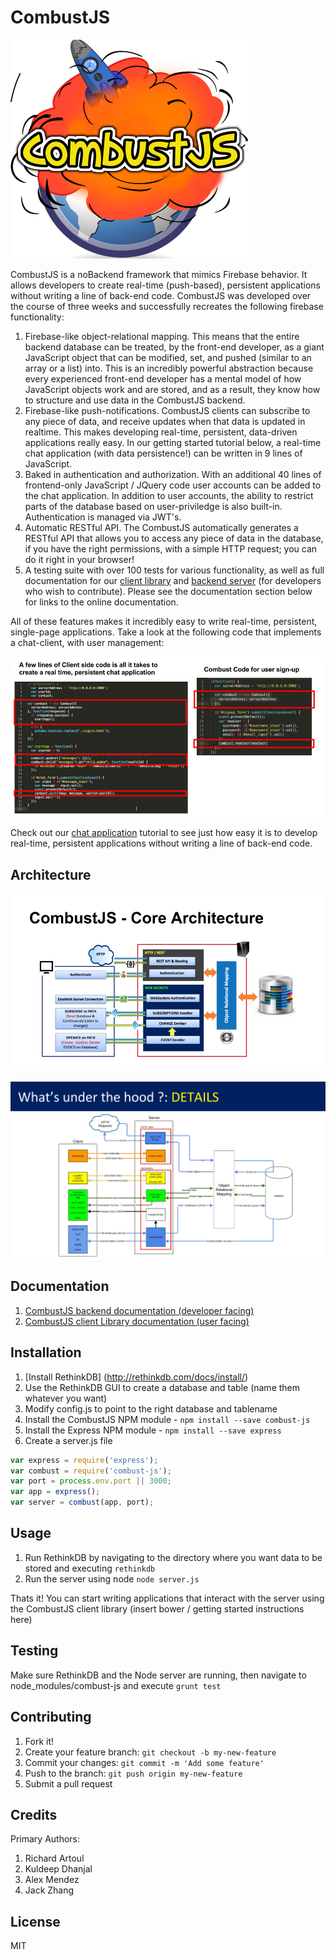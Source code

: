 # CombustJS

![](documentation/logo.png)

CombustJS is a noBackend framework that mimics Firebase behavior. It allows developers to create real-time (push-based), persistent applications without writing a line of back-end code. CombustJS was developed over the course of three weeks and successfully recreates the following firebase functionality:

1. Firebase-like object-relational mapping. This means that the entire backend database can be treated, by the front-end developer, as a giant JavaScript object that can be modified, set, and pushed (similar to an array or a list) into. This is an incredibly powerful abstraction because every experienced front-end developer has a mental model of how JavaScript objects work and are stored, and as a result, they know how to structure and use data in the CombustJS backend.
2. Firebase-like push-notifications. CombustJS clients can subscribe to any piece of data, and receive updates when that data is updated in realtime. This makes developing real-time, persistent, data-driven applications really easy. In our getting started tutorial below, a real-time chat application (with data persistence!) can be written in 9 lines of JavaScript.
3. Baked in authentication and authorization. With an additional 40 lines of frontend-only JavaScript / JQuery code user accounts can be added to the chat application. In addition to user accounts, the ability to restrict parts of the database based on user-priviledge is also built-in. Authentication is managed via JWT's.
4. Automatic RESTful API. The CombustJS automatically generates a RESTful API that allows you to access any piece of data in the database, if you have the right permissions, with a simple HTTP request; you can do it right in your browser!
5. A testing suite with over 100 tests for various functionality, as well as full documentation for our [client library](http://crunch-crew.github.io/dev-api-docs/) and [backend server](http://crunch-crew.github.io/client-library-docs/) (for developers who wish to contribute). Please see the documentation section below for links to the online documentation.

All of these features makes it incredibly easy to write real-time, persistent, single-page applications. Take a look at the following code that implements a chat-client, with user management:

![](documentation/chat_code.png)

Check out our [chat application](gettingStarted.md) tutorial to see just how easy it is to develop real-time, persistent applications without writing a line of back-end code.

## Architecture

![](documentation/ppx_architecture.png)

![](documentation/glyphy_architecture.png)

## Documentation

1. [CombustJS backend documentation (developer facing)](http://crunch-crew.github.io/dev-api-docs/)
2. [CombustJS client Library documentation (user facing)](http://crunch-crew.github.io/client-library-docs/)

## Installation

1. [Install RethinkDB] (http://rethinkdb.com/docs/install/)
2. Use the RethinkDB GUI to create a database and table (name them whatever you want)
3. Modify config.js to point to the right database and tablename
4. Install the CombustJS NPM module - `npm install --save combust-js`
5. Install the Express NPM module - `npm install --save express`
6. Create a server.js file

```javascript
var express = require('express');
var combust = require('combust-js');
var port = process.env.port || 3000;
var app = express();
var server = combust(app, port);
```
## Usage

1) Run RethinkDB by navigating to the directory where you want data to be stored and executing `rethinkdb`
2) Run the server using node `node server.js`

Thats it! You can start writing applications that interact with the server using the CombustJS client library (insert bower / getting started instructions here)

## Testing

Make sure RethinkDB and the Node server are running, then navigate to node_modules/combust-js and execute `grunt test`

## Contributing

1. Fork it!
2. Create your feature branch: `git checkout -b my-new-feature`
3. Commit your changes: `git commit -m 'Add some feature'`
4. Push to the branch: `git push origin my-new-feature`
5. Submit a pull request

## Credits

Primary Authors:
1. Richard Artoul
2. Kuldeep Dhanjal
3. Alex Mendez
4. Jack Zhang

## License
MIT
